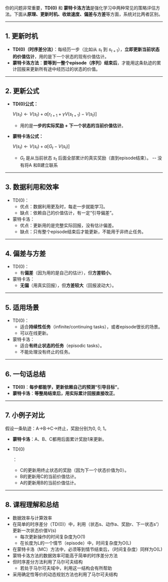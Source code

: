 你的问题非常重要，**TD(0)** 和 **蒙特卡洛方法**是强化学习中两种常见的策略评估方法。下面从**原理、更新时机、收敛速度、偏差与方差**等方面，系统对比两者区别。

------

## 1. **更新时机**

- **TD(0)（时序差分法）**：每经历一步（比如从 $s_t$ 到 $s_{t+1}$），**立即更新当前状态的价值估计**，用的是下一个状态的现有价值估计。
- **蒙特卡洛方法**：**要等到一整个episode（序列）结束后**，才能用这条轨迹的累计回报来更新所有途中经历过的状态的价值。

------

## 2. **更新公式**

- **TD(0)公式：**

  $V(s_t) \leftarrow V(s_t) + \alpha \left[ r_{t+1} + \gamma V(s_{t+1}) - V(s_t) \right]$

  - 用的是**一步的实际奖励 + 下一个状态的当前价值估计**。

- **蒙特卡洛公式：**

  $V(s_t) \leftarrow V(s_t) + \alpha \left[ G_t - V(s_t) \right]$

  - $G_t$ 是从当前状态 $s_t$ 后面全部累计的真实奖励（直到episode结束）。 -- 没有将A 和B建立联系

------

## 3. **数据利用和效率**

- TD(0)：
  - 优点：数据利用更及时，每走一步就能学习。
  - 缺点：依赖自己的价值估计，有一定“引导偏差”。
- 蒙特卡洛：
  - 优点：更新用的是完整实际回报，没有估计偏差。
  - 缺点：只有整个episode结束后才能更新，不能用于非终止任务。

------

## 4. **偏差与方差**

- TD(0)：
  - 有**偏差**（因为用的是自己的估计），但**方差较小**。
- 蒙特卡洛：
  - **无偏**（用真实回报），但**方差较大**（回报波动大）。

------

## 5. **适用场景**

- TD(0)：
  - 适合**持续性任务**（infinite/continuing tasks），或者episode很长的场景。
  - 可以在线更新。
- 蒙特卡洛：
  - 适合**有终止状态的任务**（episodic tasks）。
  - 不能处理没有终止的任务。

------

## 6. **一句话总结**

- **TD(0)**：**每步都能学，更新依赖自己的预测“引导目标”**。
- **蒙特卡洛**：**等整局结束后，用实际累计回报直接改正**。

------

## 7. **小例子对比**

假设一条轨迹：A→B→C→终止，奖励分别为0, 0, 1。

- **蒙特卡洛**：A、B、C都用后面累计奖励1来更新。

- TD(0)

  ：

  - C的更新用终止状态的奖励（因为下一个状态价值为0）。
  - B的更新用C的当前价值估计。
  - A的更新用B的当前价值估计。

------

## 8. **课程理解和总结**

- 数据效率与计算效率
- 在简单的时序差分（TD(0)）中，利用（状态s、动作a、奖励r、下一状态s'）更新一次状态价值V(s)
  - 每次更新操作的时间复杂度为O(1) 
  - 在长度为L的一个情节（episode）中，时间复杂度为O(L) 
- 在蒙特卡洛（MC）方法中，必须等到情节结束后，（时间复杂度）同样为O(L) 
- 蒙特卡洛方法的数据效率可能高于简单的时序差分方法 
- 但时序差分方法利用了马尔可夫结构 
  - 若处于马尔可夫域中，利用这一结构会有所帮助 
- 采用确定性等价的动态规划方法也利用了马尔可夫结构 